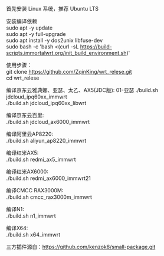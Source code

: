 首先安装 Linux 系统，推荐 Ubuntu LTS  

安装编译依赖  
sudo apt -y update  
sudo apt -y full-upgrade  
sudo apt install -y dos2unix libfuse-dev  
sudo bash -c 'bash <(curl -sL https://build-scripts.immortalwrt.org/init_build_environment.sh)'  

使用步骤：  
git clone https://github.com/ZqinKing/wrt_relese.git  
cd wrt_relese  
  
编译京东云雅典娜、亚瑟、太乙、AX5(JDC版): 01-亚瑟 
./build.sh jdcloud_ipq60xx_immwrt  
./build.sh jdcloud_ipq60xx_libwrt  
  
编译京东云百里:  
./build.sh jdcloud_ax6000_immwrt  
  
编译阿里云AP8220:  
./build.sh aliyun_ap8220_immwrt  
  
编译红米AX5:  
./build.sh redmi_ax5_immwrt  
  
编译红米AX6000:  
./build.sh redmi_ax6000_immwrt21  
  
编译CMCC RAX3000M:  
./build.sh cmcc_rax3000m_immwrt  
  
编译N1:  
./build.sh n1_immwrt  
  
编译X64:  
./build.sh x64_immwrt  
  
三方插件源自：https://github.com/kenzok8/small-package.git  
  
